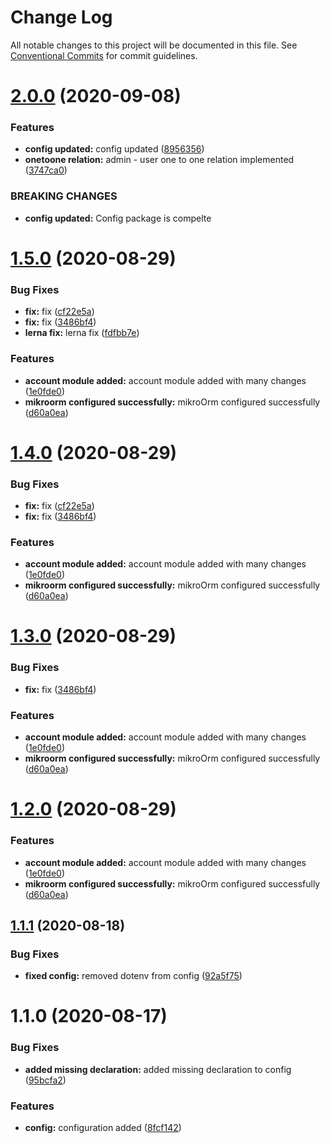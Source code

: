# Change Log

All notable changes to this project will be documented in this file.
See [Conventional Commits](https://conventionalcommits.org) for commit guidelines.

# [2.0.0](https://github.com/smitray/nixt/compare/@nixt/config@1.5.0...@nixt/config@2.0.0) (2020-09-08)


### Features

* **config updated:** config updated ([8956356](https://github.com/smitray/nixt/commit/89563567cf456379c4efe9807d4dfc2e074e6d8c))
* **onetoone relation:** admin - user one to one relation implemented ([3747ca0](https://github.com/smitray/nixt/commit/3747ca0785fa9af6e87f8ddb7b28043b9f0d951c))


### BREAKING CHANGES

* **config updated:** Config package is compelte





# [1.5.0](https://github.com/smitray/nixt/compare/@nixt/config@1.1.1...@nixt/config@1.5.0) (2020-08-29)


### Bug Fixes

* **fix:** fix ([cf22e5a](https://github.com/smitray/nixt/commit/cf22e5a0538004637d7a9f5336ab8124fd6ac972))
* **fix:** fix ([3486bf4](https://github.com/smitray/nixt/commit/3486bf4a3b76ca5f1f3ebf41106dac6e2e69a2cc))
* **lerna fix:** lerna fix ([fdfbb7e](https://github.com/smitray/nixt/commit/fdfbb7e0fbb4bbfe3fe89831f8407a15670b482c))


### Features

* **account module added:** account module added with many changes ([1e0fde0](https://github.com/smitray/nixt/commit/1e0fde0c1beffb84d8c5ed78803f1bfba3b95a3d))
* **mikroorm configured successfully:** mikroOrm configured successfully ([d60a0ea](https://github.com/smitray/nixt/commit/d60a0eaf65ec8e14d19b8dcab2a31ff448d3554f))





# [1.4.0](https://github.com/smitray/nixt/compare/@nixt/config@1.1.1...@nixt/config@1.4.0) (2020-08-29)


### Bug Fixes

* **fix:** fix ([cf22e5a](https://github.com/smitray/nixt/commit/cf22e5a0538004637d7a9f5336ab8124fd6ac972))
* **fix:** fix ([3486bf4](https://github.com/smitray/nixt/commit/3486bf4a3b76ca5f1f3ebf41106dac6e2e69a2cc))


### Features

* **account module added:** account module added with many changes ([1e0fde0](https://github.com/smitray/nixt/commit/1e0fde0c1beffb84d8c5ed78803f1bfba3b95a3d))
* **mikroorm configured successfully:** mikroOrm configured successfully ([d60a0ea](https://github.com/smitray/nixt/commit/d60a0eaf65ec8e14d19b8dcab2a31ff448d3554f))





# [1.3.0](https://github.com/smitray/nixt/compare/@nixt/config@1.1.1...@nixt/config@1.3.0) (2020-08-29)


### Bug Fixes

* **fix:** fix ([3486bf4](https://github.com/smitray/nixt/commit/3486bf4a3b76ca5f1f3ebf41106dac6e2e69a2cc))


### Features

* **account module added:** account module added with many changes ([1e0fde0](https://github.com/smitray/nixt/commit/1e0fde0c1beffb84d8c5ed78803f1bfba3b95a3d))
* **mikroorm configured successfully:** mikroOrm configured successfully ([d60a0ea](https://github.com/smitray/nixt/commit/d60a0eaf65ec8e14d19b8dcab2a31ff448d3554f))





# [1.2.0](https://github.com/smitray/nixt/compare/@nixt/config@1.1.1...@nixt/config@1.2.0) (2020-08-29)


### Features

* **account module added:** account module added with many changes ([1e0fde0](https://github.com/smitray/nixt/commit/1e0fde0c1beffb84d8c5ed78803f1bfba3b95a3d))
* **mikroorm configured successfully:** mikroOrm configured successfully ([d60a0ea](https://github.com/smitray/nixt/commit/d60a0eaf65ec8e14d19b8dcab2a31ff448d3554f))





## [1.1.1](https://github.com/smitray/nixt/compare/@nixt/config@1.1.0...@nixt/config@1.1.1) (2020-08-18)


### Bug Fixes

* **fixed config:** removed dotenv from config ([92a5f75](https://github.com/smitray/nixt/commit/92a5f758aa58e07f0e17d7f20dc36049ae1fbb7f))





# 1.1.0 (2020-08-17)


### Bug Fixes

* **added missing declaration:** added missing declaration to config ([95bcfa2](https://github.com/smitray/nixt/commit/95bcfa2916c9fd45efcac0030b7c392855f02b5d))


### Features

* **config:** configuration added ([8fcf142](https://github.com/smitray/nixt/commit/8fcf14233c05e76424ea3022b3babb82e945ef88))
